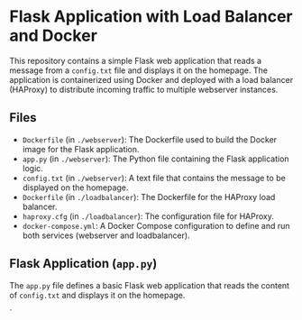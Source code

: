 # Flask Application with Load Balancer and Docker

This repository contains a simple Flask web application that reads a message from a `config.txt` file and displays it on the homepage. The application is containerized using Docker and deployed with a load balancer (HAProxy) to distribute incoming traffic to multiple webserver instances.

## Files
- `Dockerfile` (in `./webserver`): The Dockerfile used to build the Docker image for the Flask application.
- `app.py` (in `./webserver`): The Python file containing the Flask application logic.
- `config.txt` (in `./webserver`): A text file that contains the message to be displayed on the homepage.
- `Dockerfile` (in `./loadbalancer`): The Dockerfile for the HAProxy load balancer.
- `haproxy.cfg` (in `./loadbalancer`): The configuration file for HAProxy.
- `docker-compose.yml`: A Docker Compose configuration to define and run both services (webserver and loadbalancer).

## Flask Application (`app.py`)

The `app.py` file defines a basic Flask web application that reads the content of `config.txt` and displays it on the homepage.

`
